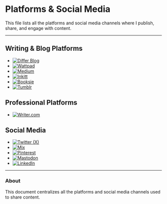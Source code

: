 # Platforms & Social Media

This file lists all the platforms and social media channels where I publish, share, and engage with content.

---

## Writing & Blog Platforms

- [![Differ Blog](https://img.shields.io/badge/Differ_Blog-Visit-blue?style=for-the-badge)](https://differ.blog/@ProjxByMe)
- [![Wattpad](https://img.shields.io/badge/Wattpad-Visit-orange?style=for-the-badge)](https://www.wattpad.com/user/nsbrennan)
- [![Medium](https://img.shields.io/badge/Medium-Visit-black?style=for-the-badge)](https://medium.com/@KlausDreadful)
- [![Inkitt](https://img.shields.io/badge/Inkitt-Visit-FF4C4C?style=for-the-badge)](https://www.inkitt.com/klausdreadful)
- [![Booksie](https://img.shields.io/badge/Booksie-Visit-5A4D9A?style=for-the-badge)](http://www.booksie.com/users/klaus-dreadful-354783)
- [![Tumblr](https://img.shields.io/badge/Tumblr-Visit-35465C?style=for-the-badge)](https://www.tumblr.com/klausdreadful)

## Professional Platforms

- [![Writer.com](https://img.shields.io/badge/Writer.com-Visit-purple?style=for-the-badge)](https://app.writer.com/organization/817259/profile)

## Social Media

- [![Twitter (X)](https://img.shields.io/badge/Twitter_(X)-Visit-1DA1F2?style=for-the-badge)](https://x.com/KlausDreadful)
- [![Mix](https://img.shields.io/badge/Mix-Visit-FF5722?style=for-the-badge)](https://mix.com/nicholasbrennan)
- [![Pinterest](https://img.shields.io/badge/Pinterest-Visit-E60023?style=for-the-badge)](https://www.pinterest.com/nsbrennan1991/)
- [![Mastodon](https://img.shields.io/badge/Mastodon-Visit-6364FF?style=for-the-badge)](https://mastodon.social/@bygrimm)
- [![LinkedIn](https://img.shields.io/badge/LinkedIn-Visit-0077B5?style=for-the-badge)](https://www.linkedin.com/in/nicholassbrennan/)

---

### About

This document centralizes all the platforms and social media channels used to share content. 
